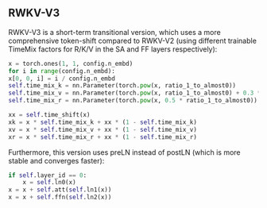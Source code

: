 ## RWKV-V3
RWKV-V3 is a short-term transitional version, which uses a more comprehensive token-shift compared to RWKV-V2 (using different trainable TimeMix factors for R/K/V in the SA and FF layers respectively):
```python
x = torch.ones(1, 1, config.n_embd)
for i in range(config.n_embd):
x[0, 0, i] = i / config.n_embd
self.time_mix_k = nn.Parameter(torch.pow(x, ratio_1_to_almost0))
self.time_mix_v = nn.Parameter(torch.pow(x, ratio_1_to_almost0) + 0.3 * ratio_0_to_1)
self.time_mix_r = nn.Parameter(torch.pow(x, 0.5 * ratio_1_to_almost0))

xx = self.time_shift(x)
xk = x * self.time_mix_k + xx * (1 - self.time_mix_k)
xv = x * self.time_mix_v + xx * (1 - self.time_mix_v)
xr = x * self.time_mix_r + xx * (1 - self.time_mix_r)
```
Furthermore, this version uses preLN instead of postLN (which is more stable and converges faster):
```python
if self.layer_id == 0:
	x = self.ln0(x)
x = x + self.att(self.ln1(x))
x = x + self.ffn(self.ln2(x))
```
